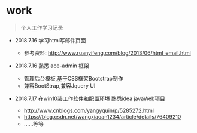 # work

> 个人工作学习记录

- 2018.7.16 学习html写邮件页面
    - 参考资料: http://www.ruanyifeng.com/blog/2013/06/html_email.html

- 2018.7.16 熟悉 ace-admin 框架
    - 管理后台模板,基于CSS框架Bootstrap制作
    - 兼容BootStrap,兼容Jquery UI

- 2018.7.17 在win10装工作软件和配置环境 熟悉idea javaWeb项目
    - http://www.cnblogs.com/yangyquin/p/5285272.html
    - https://blog.csdn.net/wangxiaoan1234/article/details/76409210
    - ......等等